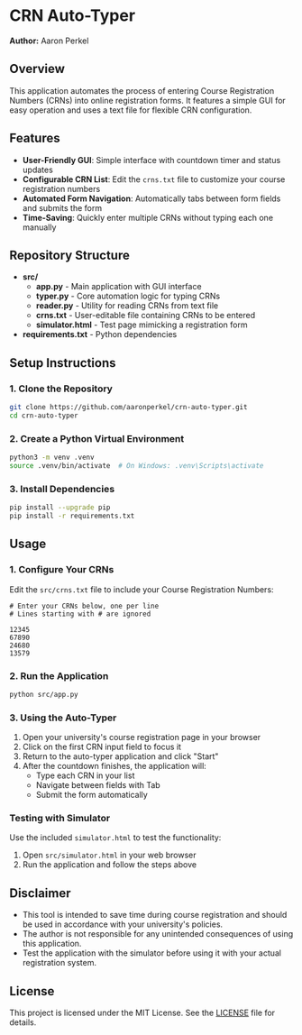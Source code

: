 # CRN Auto-Typer

**Author:** Aaron Perkel

## Overview
This application automates the process of entering Course Registration Numbers (CRNs) into online registration forms. It features a simple GUI for easy operation and uses a text file for flexible CRN configuration.

## Features
- **User-Friendly GUI**: Simple interface with countdown timer and status updates
- **Configurable CRN List**: Edit the `crns.txt` file to customize your course registration numbers
- **Automated Form Navigation**: Automatically tabs between form fields and submits the form
- **Time-Saving**: Quickly enter multiple CRNs without typing each one manually

## Repository Structure
- **src/**
  - **app.py** - Main application with GUI interface
  - **typer.py** - Core automation logic for typing CRNs
  - **reader.py** - Utility for reading CRNs from text file
  - **crns.txt** - User-editable file containing CRNs to be entered
  - **simulator.html** - Test page mimicking a registration form
- **requirements.txt** - Python dependencies

## Setup Instructions

### 1. Clone the Repository
```bash
git clone https://github.com/aaronperkel/crn-auto-typer.git
cd crn-auto-typer
```

### 2. Create a Python Virtual Environment
```bash
python3 -m venv .venv
source .venv/bin/activate  # On Windows: .venv\Scripts\activate
```

### 3. Install Dependencies
```bash
pip install --upgrade pip
pip install -r requirements.txt
```

## Usage

### 1. Configure Your CRNs
Edit the `src/crns.txt` file to include your Course Registration Numbers:
```
# Enter your CRNs below, one per line
# Lines starting with # are ignored

12345
67890
24680
13579
```

### 2. Run the Application
```bash
python src/app.py
```

### 3. Using the Auto-Typer
1. Open your university's course registration page in your browser
2. Click on the first CRN input field to focus it
3. Return to the auto-typer application and click "Start"
4. After the countdown finishes, the application will:
   - Type each CRN in your list
   - Navigate between fields with Tab
   - Submit the form automatically

### Testing with Simulator
Use the included `simulator.html` to test the functionality:
1. Open `src/simulator.html` in your web browser
2. Run the application and follow the steps above

## Disclaimer
- This tool is intended to save time during course registration and should be used in accordance with your university's policies.
- The author is not responsible for any unintended consequences of using this application.
- Test the application with the simulator before using it with your actual registration system.

## License
This project is licensed under the MIT License. See the [LICENSE](LICENSE) file for details.